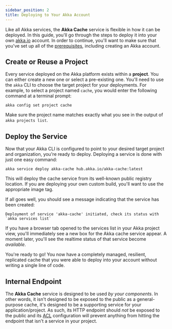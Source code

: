 ```yaml
---
sidebar_position: 2
title: Deploying to Your Akka Account
---
```


Like all Akka services, the **Akka Cache** service is flexible in how it can be deployed. In this guide, you'll go through the steps to deploy it into your own [akka.io](https://akka.io) account. In order to continue, you'll want to make sure that you've set up all of the [prerequisites](./prerequisites.md), including creating an Akka account.

## Create or Reuse a Project
Every service deployed on the Akka platform exists within a **project**. You can either create a new one or select a pre-existing one. You'll need to use the `akka` CLI to choose the target project for your deployments. For example, to select a project named `cache`, you would enter the following command at a terminal prompt:

```
akka config set project cache
```

Make sure the project name matches exactly what you see in the output of `akka projects list`.


## Deploy the Service
Now that your Akka CLI is configured to point to your desired target project and organization, you're ready to deploy. Deploying a service is done with just one easy command:

```
akka service deploy akka-cache hub.akka.io/akka-cache:latest
```

This will deploy the cache service from its well-known public registry location. If you are deploying your own custom build, you'll want to use the appropriate image tag.

If all goes well, you should see a message indicating that the service has been created:

```
Deployment of service 'akka-cache' initiated, check its status with `akka services list`
```

If you have a browser tab opened to the services list in your Akka project view, you'll immediately see a new box for the Akka cache service appear. A moment later, you'll see the realtime status of that service become _available_. 


You're ready to go! You now have a completely managed, resilient, replicated cache that you were able to deploy into your account without writing a single line of code.

## Internal Endpoint
The **Akka Cache** service is designed to be used _by your components_. In other words, it isn't designed to be exposed to the public as a general-purpose cache, it's designed to be a supporting service for your application/project. As such, its HTTP endpoint should _not_ be exposed to the public and its [ACL](https://doc.akka.io/java/access-control.html#_configuring_acls) configuration will prevent anything from hitting the endpoint that isn't a service in your project.


